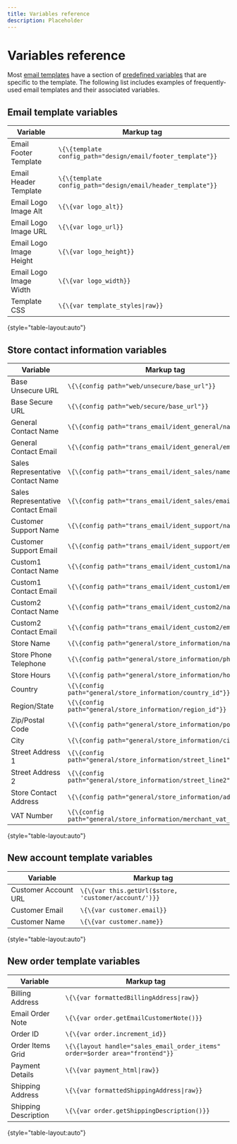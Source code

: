 ```yaml
---
title: Variables reference
description: Placeholder
---
```

# Variables reference

Most [email templates](email-template-custom.md) have a section of [predefined variables](variables-predefined.md) that are specific to the template. The following list includes examples of frequently-used email templates and their associated variables.

## Email template variables

|Variable|Markup tag|
|--- |--- |
|Email Footer Template|`\{\{template config_path="design/email/footer_template"}}`|
|Email Header Template|`\{\{template config_path="design/email/header_template"}}`|
|Email Logo Image Alt|`\{\{var logo_alt}}`|
|Email Logo Image URL|`\{\{var logo_url}}`|
|Email Logo Image Height|`\{\{var logo_height}}`|
|Email Logo Image Width|`\{\{var logo_width}}`|
|Template CSS|`\{\{var template_styles\|raw}}`|

{style="table-layout:auto"}

## Store contact information variables

|Variable|Markup tag|
|--- |--- |
|Base Unsecure URL|`\{\{config path="web/unsecure/base_url"}}`|
|Base Secure URL|`\{\{config path="web/secure/base_url"}}`|
|General Contact Name|`\{\{config path="trans_email/ident_general/name"}}`|
|General Contact Email|`\{\{config path="trans_email/ident_general/email"}}`|
|Sales Representative Contact Name|`\{\{config path="trans_email/ident_sales/name"}}`|
|Sales Representative Contact Email|`\{\{config path="trans_email/ident_sales/email"}}`|
|Customer Support Name|`\{\{config path="trans_email/ident_support/name"}}`|
|Customer Support Email|`\{\{config path="trans_email/ident_support/email"}}`|
|Custom1 Contact Name|`\{\{config path="trans_email/ident_custom1/name"}}`|
|Custom1 Contact Email|`\{\{config path="trans_email/ident_custom1/email"}}`|
|Custom2 Contact Name|`\{\{config path="trans_email/ident_custom2/name"}}`|
|Custom2 Contact Email|`\{\{config path="trans_email/ident_custom2/email"}}`|
|Store Name|`\{\{config path="general/store_information/name"}}`|
|Store Phone Telephone|`\{\{config path="general/store_information/phone"}}`|
|Store Hours|`\{\{config path="general/store_information/hours"}}`|
|Country|`\{\{config path="general/store_information/country_id"}}`|
|Region/State|`\{\{config path="general/store_information/region_id"}}`|
|Zip/Postal Code|`\{\{config path="general/store_information/postcode"}}`|
|City|`\{\{config path="general/store_information/city"}}`|
|Street Address 1|`\{\{config path="general/store_information/street_line1"}}`|
|Street Address 2|`\{\{config path="general/store_information/street_line2"}}`|
|Store Contact Address|`\{\{config path="general/store_information/address"}}`|
|VAT Number|`\{\{config path="general/store_information/merchant_vat_number"}}`|

{style="table-layout:auto"}

## New account template variables

|Variable|Markup tag|
|--- |--- |
|Customer Account URL|`\{\{var this.getUrl($store, 'customer/account/')}}`|
|Customer Email|`\{\{var customer.email}}`|
|Customer Name|`\{\{var customer.name}}`|

{style="table-layout:auto"}

## New order template variables

|Variable|Markup tag|
|--- |--- |
|Billing Address|`\{\{var formattedBillingAddress\|raw}}`|
|Email Order Note|`\{\{var order.getEmailCustomerNote()}}`|
|Order ID|`\{\{var order.increment_id}}`|
|Order Items Grid|`\{\{layout handle="sales_email_order_items" order=$order area="frontend"}}`|
|Payment Details|`\{\{var payment_html\|raw}}`|
|Shipping Address|`\{\{var formattedShippingAddress\|raw}}`|
|Shipping Description|`\{\{var order.getShippingDescription()}}`|

{style="table-layout:auto"}
